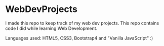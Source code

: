# WebDevProjects
I made this repo to keep track of my web dev projects.
This repo contains code I did while learning Web Development.


Languages used: HTML5, CSS3, Bootstrap4 and "Vanilla JavaScript" :)
